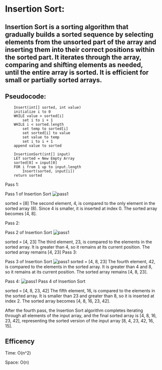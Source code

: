 # Insertion Sort:

## Insertion Sort is a sorting algorithm that gradually builds a sorted sequence by selecting elements from the unsorted part of the array and inserting them into their correct positions within the sorted part. It iterates through the array, comparing and shifting elements as needed, until the entire array is sorted. It is efficient for small or partially sorted arrays.

## Pseudocode:
```
    Insert(int[] sorted, int value)
    initialize i to 0
    WHILE value > sorted[i]
        set i to i + 1
    WHILE i < sorted.length
        set temp to sorted[i]
        set sorted[i] to value
        set value to temp
        set i to i + 1
    append value to sorted

    InsertionSort(int[] input)
    LET sorted = New Empty Array
    sorted[0] = input[0]
    FOR i from 1 up to input.length
        Insert(sorted, input[i])
    return sorted
```
Pass 1:

Pass 1 of Insertion  Sort
![pass1](/assest/1.jpg)



sorted = [8]
The second element, 4, is compared to the only element in the sorted array (8). Since 4 is smaller, it is inserted at index 0. The sorted array becomes [4, 8].

Pass 2:

Pass 2 of Insertion  Sort
![pass1](/assest/2.jpg)

sorted = [4, 23]
The third element, 23, is compared to the elements in the sorted array. It is greater than 4, so it remains at its current position. The sorted array remains [4, 23]
Pass 3:

Pass 3 of Insertion  Sort
![pass1](/assest/3.jpg)
sorted = [4, 8, 23]
The fourth element, 42, is compared to the elements in the sorted array. It is greater than 4 and 8, so it remains at its current position. The sorted array remains [4, 8, 23].

Pass 4:
![pass1](/assest/4.jpg)
Pass 4 of Insertion  Sort

sorted = [4, 8, 23, 42]
The fifth element, 16, is compared to the elements in the sorted array. It is smaller than 23 and greater than 8, so it is inserted at index 2. The sorted array becomes [4, 8, 16, 23, 42].

After the fourth pass, the Insertion Sort algorithm completes iterating through all elements of the input array, and the final sorted array is [4, 8, 16, 23, 42], representing the sorted version of the input array [8, 4, 23, 42, 16, 15].

## Efficency
Time: O(n^2)

Space: O(n)
